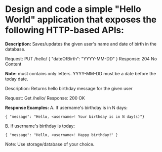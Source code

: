 # Design and code a simple "Hello World" application that exposes the following HTTP-based APIs:

**Description:**
Saves/updates the given user's name and date of birth in the database.

Request: PUT /hello/<username> { "dateOfBirth": "YYYY-MM-DD" }
Response: 204 No Content

**Note:**
<username> must contains only letters.
YYYY-MM-DD must be a date before the today date.

Description: Returns hello birthday message for the given user

Request: Get /hello/<username>
Response: 200 OK

**Response Examples:**
A. If username's birthday is in N days:

```
{ "message": "Hello, <username>! Your birthday is in N day(s)"}
```
B. If username's birthday is today:
```
{ "message": "Hello, <username>! Happy birthday!" }
```
Note: Use storage/database of your choice.
